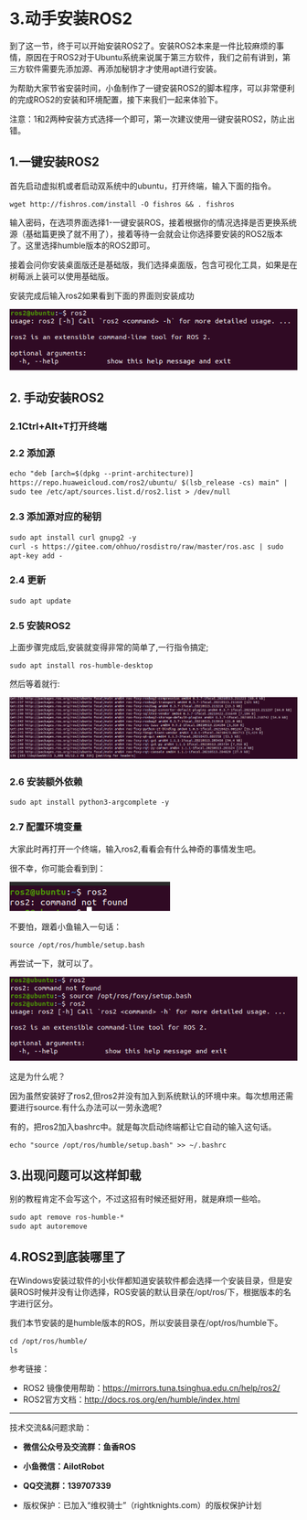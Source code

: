 # 3.动手安装ROS2

到了这一节，终于可以开始安装ROS2了。安装ROS2本来是一件比较麻烦的事情，原因在于ROS2对于Ubuntu系统来说属于第三方软件，我们之前有讲到，第三方软件需要先添加源、再添加秘钥才才使用apt进行安装。

为帮助大家节省安装时间，小鱼制作了一键安装ROS2的脚本程序，可以非常便利的完成ROS2的安装和环境配置，接下来我们一起来体验下。

注意：1和2两种安装方式选择一个即可，第一次建议使用一键安装ROS2，防止出错。


## 1.一键安装ROS2

首先启动虚拟机或者启动双系统中的ubuntu，打开终端，输入下面的指令。

```
wget http://fishros.com/install -O fishros && . fishros
```

输入密码，在选项界面选择1-一键安装ROS，接着根据你的情况选择是否更换系统源（基础篇更换了就不用了），接着等待一会就会让你选择要安装的ROS2版本了。这里选择humble版本的ROS2即可。

接着会问你安装桌面版还是基础版，我们选择桌面版，包含可视化工具，如果是在树莓派上装可以使用基础版。

安装完成后输入ros2如果看到下面的界面则安装成功

![](3.动手安装ROS2/imgs/image-20220602152450194.png)


## 2. 手动安装ROS2

### 2.1Ctrl+Alt+T打开终端

### 2.2 添加源

```
echo "deb [arch=$(dpkg --print-architecture)] https://repo.huaweicloud.com/ros2/ubuntu/ $(lsb_release -cs) main" | sudo tee /etc/apt/sources.list.d/ros2.list > /dev/null
```
### 2.3 添加源对应的秘钥

```
sudo apt install curl gnupg2 -y
curl -s https://gitee.com/ohhuo/rosdistro/raw/master/ros.asc | sudo apt-key add -
```


### 2.4 更新

```
sudo apt update	
```

### 2.5 安装ROS2

上面步骤完成后,安装就变得非常的简单了,一行指令搞定;

```
sudo apt install ros-humble-desktop
```

然后等着就行:

![image-20210719205122068](3.动手安装ROS2/imgs/image-20210719205122068-16634018801471.png)

### 2.6 安装额外依赖

```
sudo apt install python3-argcomplete -y
```

### 2.7 配置环境变量

大家此时再打开一个终端，输入ros2,看看会有什么神奇的事情发生吧。

很不幸，你可能会看到到：

![image-20210720102200144](3.动手安装ROS2/imgs/image-20210720102200144.png)

不要怕，跟着小鱼输入一句话：

```
source /opt/ros/humble/setup.bash
```

再尝试一下，就可以了。

![image-20210720102349238](3.动手安装ROS2/imgs/image-20210720102349238.png)

这是为什么呢？

因为虽然安装好了ros2,但ros2并没有加入到系统默认的环境中来。每次想用还需要进行source.有什么办法可以一劳永逸呢?

有的，把ros2加入bashrc中。就是每次启动终端都让它自动的输入这句话。

```
echo "source /opt/ros/humble/setup.bash" >> ~/.bashrc
```



## 3.出现问题可以这样卸载

别的教程肯定不会写这个，不过这招有时候还挺好用，就是麻烦一些哈。

```
sudo apt remove ros-humble-*
sudo apt autoremove
```



## 4.ROS2到底装哪里了

在Windows安装过软件的小伙伴都知道安装软件都会选择一个安装目录，但是安装ROS时候并没有让你选择，ROS安装的默认目录在/opt/ros/下，根据版本的名字进行区分。

我们本节安装的是humble版本的ROS，所以安装目录在/opt/ros/humble下。

```
cd /opt/ros/humble/
ls
```


参考链接：

- ROS2 镜像使用帮助：https://mirrors.tuna.tsinghua.edu.cn/help/ros2/
- ROS2官方文档：http://docs.ros.org/en/humble/index.html


--------------

技术交流&&问题求助：

- **微信公众号及交流群：鱼香ROS**
- **小鱼微信：AiIotRobot**
- **QQ交流群：139707339**

- 版权保护：已加入“维权骑士”（rightknights.com）的版权保护计划